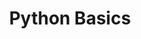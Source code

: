 ---
title: "Python Basics"
layout : category-archive
category: Python Basics
permalink: /python-basics/
author profile : true
sidebar_main : true
---